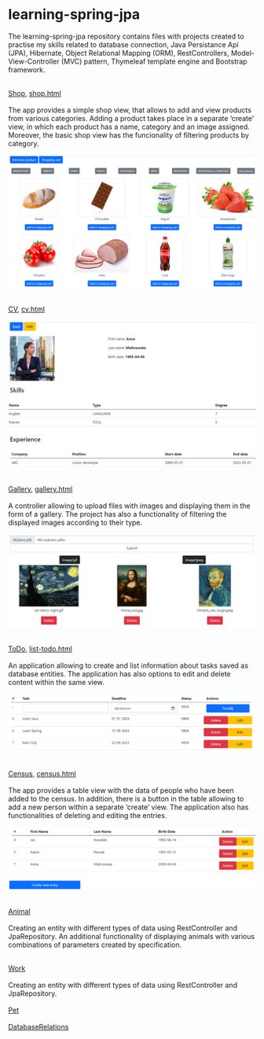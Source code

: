 # learning-spring-jpa

The learning-spring-jpa repository contains files with projects created to practise my skills related to database connection, Java Persistance Api (JPA), Hibernate, Object Relational Mapping (ORM), RestControllers, Model-View-Controller (MVC) pattern, Thymeleaf template engine and Bootstrap framework.<br /><br />

[Shop](https://github.com/katarzynaNow/learning-spring-jpa/tree/master/src/main/java/com/example/learningspringjpa/shop), [shop.html]( https://github.com/katarzynaNow/learning-spring-jpa/tree/master/src/main/resources/templates/shop)<br /><br />
The app provides a simple shop view, that allows to add and view products from various categories. Adding a product takes place in a separate ‘create’ view, in which each product has a name, category and an image assigned. Moreover, the basic shop view has the funcionality of filtering products by category.<br /><br />
<kbd>![shop](https://github.com/katarzynaNow/learning-spring-jpa/blob/master/src/main/resources/static/shop.PNG)</kbd><br /><br />

[CV](https://github.com/katarzynaNow/learning-spring-jpa/tree/master/src/main/java/com/example/learningspringjpa/cv), [cv.html](https://github.com/katarzynaNow/learning-spring-jpa/tree/master/src/main/resources/templates/cv)<br /><br />
<kbd>![cv](https://github.com/katarzynaNow/learning-spring-jpa/blob/master/src/main/resources/static/cv.PNG)</kbd><br /><br /> 

[Gallery]( https://github.com/katarzynaNow/learning-spring-jpa/tree/master/src/main/java/com/example/learningspringjpa/gallery), [gallery.html]( https://github.com/katarzynaNow/learning-spring-jpa/blob/master/src/main/resources/templates/gallery.html)<br /><br />
A controller allowing to upload files with images and displaying them in the form of a gallery. The project has also a functionality of filtering the displayed images according to their type.<br /><br />
<kbd>![gallery](https://github.com/katarzynaNow/learning-spring-jpa/blob/master/src/main/resources/static/gallery.PNG)</kbd><br /><br />

 [ToDo]( https://github.com/katarzynaNow/learning-spring-jpa/tree/master/src/main/java/com/example/learningspringjpa/toDo), [list-todo.html]( https://github.com/katarzynaNow/learning-spring-jpa/blob/master/src/main/resources/templates/list-todo.html)<br /><br />
 An application allowing to create and list information about tasks saved as database entities. The application has also options to edit and delete content within the same view.<br /><br />
<kbd>![todo](https://github.com/katarzynaNow/learning-spring-jpa/blob/master/src/main/resources/static/todo.PNG)</kbd><br /><br />

[Census](https://github.com/katarzynaNow/learning-spring-jpa/tree/master/src/main/java/com/example/learningspringjpa/census), [census.html]( https://github.com/katarzynaNow/learning-spring-jpa/tree/master/src/main/resources/templates/census)<br /><br />
The app provides a table view with the data of people who have been added to the census. In addition, there is a button in the table allowing to add a new person within a separate ‘create’ view. The application also has functionalities of deleting and editing the entries.<br /><br />
<kbd>![census](https://github.com/katarzynaNow/learning-spring-jpa/blob/master/src/main/resources/static/census.PNG)</kbd><br /><br />

[Animal]( https://github.com/katarzynaNow/learning-spring-jpa/tree/master/src/main/java/com/example/learningspringjpa/animal)<br /><br />
Creating an entity with different types of data using RestController and JpaRepository. An additional functionality of displaying animals with various combinations of parameters created by specification. <br /><br />

[Work]( https://github.com/katarzynaNow/learning-spring-jpa/tree/master/src/main/java/com/example/learningspringjpa/work)<br /><br />
Creating an entity with different types of data using RestController and JpaRepository.<br /><br />
[Pet](https://github.com/katarzynaNow/learning-spring-jpa/tree/master/src/main/java/com/example/learningspringjpa/pet)<br /><br />
[DatabaseRelations](https://github.com/katarzynaNow/learning-spring-jpa/tree/master/src/main/java/com/example/learningspringjpa/databaseRelations)


